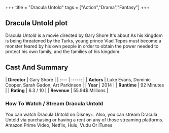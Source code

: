 +++
title = "Dracula Untold"
tags = ["Action","Drama","Fantasy"]
+++
## Dracula Untold plot
Dracula Untold is a movie directed by Gary Shore It's about As his kingdom is being threatened by the Turks, young prince Vlad Tepes must become a monster feared by his own people in order to obtain the power needed to protect his own family, and the families of his kingdom.
## Cast And Summary
| **Director**      | Gary Shore |
    | :---        |    :----:   |
    |  **Actors** | Luke Evans, Dominic Cooper, Sarah Gadon, Art Parkinson |
    | **Year**   | 2014    |
    |  **Runtime** | 92 Minutes |
    |  **Rating** | 6.3 / 10 | 
    |  **Revenue** | 55.94$ Millions |
### How To Watch / Stream Dracula Untold
You can watch Dracula Untold on Disney+.
Also, you can stream Dracula Untold via purchasing or having a rent on any of those streaming platforms.
Amazon Prime Video, Netflix, Hulu, Vudu Or iTunes